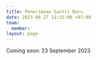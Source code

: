 ```yaml
---
title: Penerimaan Santri Baru
date: 2023-08-27 13:31:00 +07:00
team:
  member: 
layout: page
---
```


Coming soon: 23 September 2023